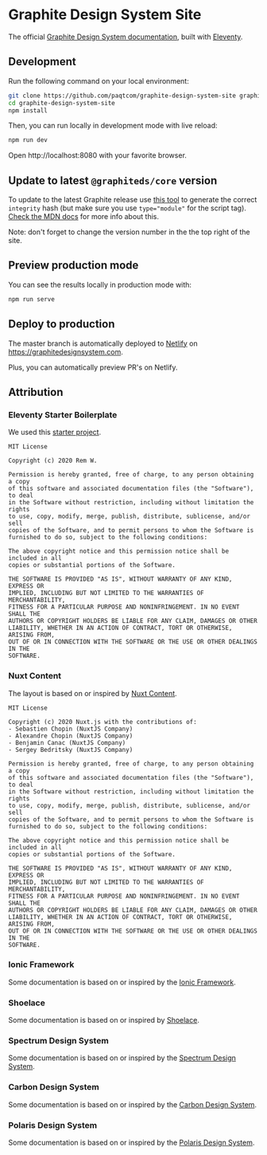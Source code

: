 # Graphite Design System Site

The official [Graphite Design System documentation](https://graphitedesignsystem.com), built with [Eleventy](https://www.11ty.dev/).

## Development

Run the following command on your local environment:

```bash
git clone https://github.com/paqtcom/graphite-design-system-site graphite-design-system-site
cd graphite-design-system-site
npm install
```

Then, you can run locally in development mode with live reload:

```bash
npm run dev
```

Open http://localhost:8080 with your favorite browser.

## Update to latest `@graphiteds/core` version

To update to the latest Graphite release use [this tool](https://www.jsdelivr.com/package/npm/@graphiteds/core?tab=collection) to generate the correct `integrity` hash (but make sure you use `type="module"` for the script tag). [Check the MDN docs](https://developer.mozilla.org/en-US/docs/Web/Security/Subresource_Integrity) for more info about this.

Note: don't forget to change the version number in the the top right of the site.

## Preview production mode

You can see the results locally in production mode with:

```bash
npm run serve
```

## Deploy to production

The master branch is automatically deployed to [Netlify](https://www.netlify.com/) on https://graphitedesignsystem.com.

Plus, you can automatically preview PR's on Netlify.

## Attribution

### Eleventy Starter Boilerplate

We used this [starter project](https://github.com/ixartz/Eleventy-Starter-Boilerplate).

```
MIT License

Copyright (c) 2020 Rem W.

Permission is hereby granted, free of charge, to any person obtaining a copy
of this software and associated documentation files (the "Software"), to deal
in the Software without restriction, including without limitation the rights
to use, copy, modify, merge, publish, distribute, sublicense, and/or sell
copies of the Software, and to permit persons to whom the Software is
furnished to do so, subject to the following conditions:

The above copyright notice and this permission notice shall be included in all
copies or substantial portions of the Software.

THE SOFTWARE IS PROVIDED "AS IS", WITHOUT WARRANTY OF ANY KIND, EXPRESS OR
IMPLIED, INCLUDING BUT NOT LIMITED TO THE WARRANTIES OF MERCHANTABILITY,
FITNESS FOR A PARTICULAR PURPOSE AND NONINFRINGEMENT. IN NO EVENT SHALL THE
AUTHORS OR COPYRIGHT HOLDERS BE LIABLE FOR ANY CLAIM, DAMAGES OR OTHER
LIABILITY, WHETHER IN AN ACTION OF CONTRACT, TORT OR OTHERWISE, ARISING FROM,
OUT OF OR IN CONNECTION WITH THE SOFTWARE OR THE USE OR OTHER DEALINGS IN THE
SOFTWARE.
```

### Nuxt Content

The layout is based on or inspired by [Nuxt Content](https://content.nuxtjs.org/).

```
MIT License

Copyright (c) 2020 Nuxt.js with the contributions of:
- Sebastien Chopin (NuxtJS Company)
- Alexandre Chopin (NuxtJS Company)
- Benjamin Canac (NuxtJS Company)
- Sergey Bedritsky (NuxtJS Company)

Permission is hereby granted, free of charge, to any person obtaining a copy
of this software and associated documentation files (the "Software"), to deal
in the Software without restriction, including without limitation the rights
to use, copy, modify, merge, publish, distribute, sublicense, and/or sell
copies of the Software, and to permit persons to whom the Software is
furnished to do so, subject to the following conditions:

The above copyright notice and this permission notice shall be included in all
copies or substantial portions of the Software.

THE SOFTWARE IS PROVIDED "AS IS", WITHOUT WARRANTY OF ANY KIND, EXPRESS OR
IMPLIED, INCLUDING BUT NOT LIMITED TO THE WARRANTIES OF MERCHANTABILITY,
FITNESS FOR A PARTICULAR PURPOSE AND NONINFRINGEMENT. IN NO EVENT SHALL THE
AUTHORS OR COPYRIGHT HOLDERS BE LIABLE FOR ANY CLAIM, DAMAGES OR OTHER
LIABILITY, WHETHER IN AN ACTION OF CONTRACT, TORT OR OTHERWISE, ARISING FROM,
OUT OF OR IN CONNECTION WITH THE SOFTWARE OR THE USE OR OTHER DEALINGS IN THE
SOFTWARE.
```

### Ionic Framework

Some documentation is based on or inspired by the [Ionic Framework](https://ionicframework.com/).

### Shoelace

Some documentation is based on or inspired by [Shoelace](https://shoelace.style/).

### Spectrum Design System

Some documentation is based on or inspired by the [Spectrum Design System](https://spectrum.adobe.com/).

### Carbon Design System

Some documentation is based on or inspired by the [Carbon Design System](https://www.carbondesignsystem.com/).

### Polaris Design System

Some documentation is based on or inspired by the [Polaris Design System](https://polaris.shopify.com/).
